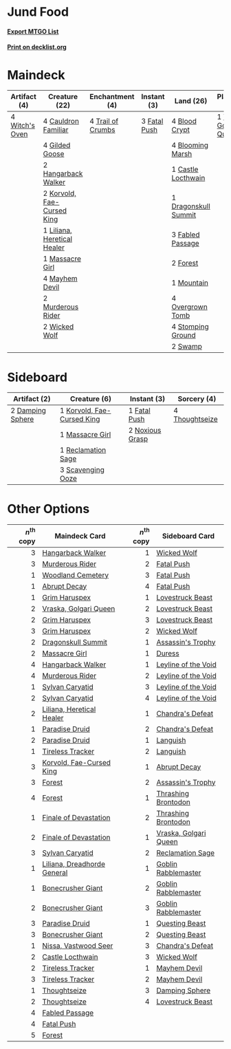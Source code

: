# Jund Food

#### [Export MTGO List](../collection/Jund%20Food/Jund%20Food.txt)
#### [Print on decklist.org](http://decklist.org/?deckmain=4%09Blood%20Crypt%0A4%09Blooming%20Marsh%0A1%09Castle%20Locthwain%0A4%09Cauldron%20Familiar%0A1%09Dragonskull%20Summit%0A3%09Fabled%20Passage%0A3%09Fatal%20Push%0A2%09Forest%0A4%09Gilded%20Goose%0A2%09Hangarback%20Walker%0A2%09Korvold,%20Fae-Cursed%20King%0A1%09Liliana,%20Heretical%20Healer%0A1%09Massacre%20Girl%0A4%09Mayhem%20Devil%0A1%09Mountain%0A2%09Murderous%20Rider%0A4%09Overgrown%20Tomb%0A4%09Stomping%20Ground%0A2%09Swamp%0A4%09Trail%20of%20Crumbs%0A1%09Vraska,%20Golgari%20Queen%0A2%09Wicked%20Wolf%0A4%09Witch's%20Oven&deckside=2%09Damping%20Sphere%0A1%09Fatal%20Push%0A1%09Korvold,%20Fae-Cursed%20King%0A1%09Massacre%20Girl%0A2%09Noxious%20Grasp%0A1%09Reclamation%20Sage%0A3%09Scavenging%20Ooze%0A4%09Thoughtseize)
# Maindeck

|                                      Artifact (4)                                       |                                            Creature (22)                                             |                                      Enchantment (4)                                       |                                      Instant (3)                                      |                                           Land (26)                                           |                                         Planeswalker (1)                                         |
|-----------------------------------------------------------------------------------------|------------------------------------------------------------------------------------------------------|--------------------------------------------------------------------------------------------|---------------------------------------------------------------------------------------|-----------------------------------------------------------------------------------------------|--------------------------------------------------------------------------------------------------|
|4 [Witch's Oven](http://gatherer.wizards.com/Pages/Card/Details.aspx?multiverseid=473199)|4 [Cauldron Familiar](http://gatherer.wizards.com/Pages/Card/Details.aspx?multiverseid=473043)        |4 [Trail of Crumbs](http://gatherer.wizards.com/Pages/Card/Details.aspx?multiverseid=473141)|3 [Fatal Push](http://gatherer.wizards.com/Pages/Card/Details.aspx?multiverseid=423724)|4 [Blood Crypt](http://gatherer.wizards.com/Pages/Card/Details.aspx?multiverseid=97102)        |1 [Vraska, Golgari Queen](http://gatherer.wizards.com/Pages/Card/Details.aspx?multiverseid=452963)|
|                                                                                         |4 [Gilded Goose](http://gatherer.wizards.com/Pages/Card/Details.aspx?multiverseid=473122)             |                                                                                            |                                                                                       |4 [Blooming Marsh](http://gatherer.wizards.com/Pages/Card/Details.aspx?multiverseid=417816)    |                                                                                                  |
|                                                                                         |2 [Hangarback Walker](http://gatherer.wizards.com/Pages/Card/Details.aspx?multiverseid=420600)        |                                                                                            |                                                                                       |1 [Castle Locthwain](http://gatherer.wizards.com/Pages/Card/Details.aspx?multiverseid=473203)  |                                                                                                  |
|                                                                                         |2 [Korvold, Fae-Cursed King](http://gatherer.wizards.com/Pages/Card/Details.aspx?multiverseid=476047) |                                                                                            |                                                                                       |1 [Dragonskull Summit](http://gatherer.wizards.com/Pages/Card/Details.aspx?multiverseid=420909)|                                                                                                  |
|                                                                                         |1 [Liliana, Heretical Healer](http://gatherer.wizards.com/Pages/Card/Details.aspx?multiverseid=398441)|                                                                                            |                                                                                       |3 [Fabled Passage](http://gatherer.wizards.com/Pages/Card/Details.aspx?multiverseid=473206)    |                                                                                                  |
|                                                                                         |1 [Massacre Girl](http://gatherer.wizards.com/Pages/Card/Details.aspx?multiverseid=461026)            |                                                                                            |                                                                                       |2 [Forest](http://gatherer.wizards.com/Pages/Card/Details.aspx?multiverseid=439860)            |                                                                                                  |
|                                                                                         |4 [Mayhem Devil](http://gatherer.wizards.com/Pages/Card/Details.aspx?multiverseid=461131)             |                                                                                            |                                                                                       |1 [Mountain](http://gatherer.wizards.com/Pages/Card/Details.aspx?multiverseid=439859)          |                                                                                                  |
|                                                                                         |2 [Murderous Rider](http://gatherer.wizards.com/Pages/Card/Details.aspx?multiverseid=473059)          |                                                                                            |                                                                                       |4 [Overgrown Tomb](http://gatherer.wizards.com/Pages/Card/Details.aspx?multiverseid=405103)    |                                                                                                  |
|                                                                                         |2 [Wicked Wolf](http://gatherer.wizards.com/Pages/Card/Details.aspx?multiverseid=473143)              |                                                                                            |                                                                                       |4 [Stomping Ground](http://gatherer.wizards.com/Pages/Card/Details.aspx?multiverseid=405110)   |                                                                                                  |
|                                                                                         |                                                                                                      |                                                                                            |                                                                                       |2 [Swamp](http://gatherer.wizards.com/Pages/Card/Details.aspx?multiverseid=439858)             |                                                                                                  |


# Sideboard

|                                       Artifact (2)                                        |                                            Creature (6)                                             |                                       Instant (3)                                        |                                       Sorcery (4)                                       |
|-------------------------------------------------------------------------------------------|-----------------------------------------------------------------------------------------------------|------------------------------------------------------------------------------------------|-----------------------------------------------------------------------------------------|
|2 [Damping Sphere](http://gatherer.wizards.com/Pages/Card/Details.aspx?multiverseid=443101)|1 [Korvold, Fae-Cursed King](http://gatherer.wizards.com/Pages/Card/Details.aspx?multiverseid=476047)|1 [Fatal Push](http://gatherer.wizards.com/Pages/Card/Details.aspx?multiverseid=423724)   |4 [Thoughtseize](http://gatherer.wizards.com/Pages/Card/Details.aspx?multiverseid=438676)|
|                                                                                           |1 [Massacre Girl](http://gatherer.wizards.com/Pages/Card/Details.aspx?multiverseid=461026)           |2 [Noxious Grasp](http://gatherer.wizards.com/Pages/Card/Details.aspx?multiverseid=466864)|                                                                                         |
|                                                                                           |1 [Reclamation Sage](http://gatherer.wizards.com/Pages/Card/Details.aspx?multiverseid=389651)        |                                                                                          |                                                                                         |
|                                                                                           |3 [Scavenging Ooze](http://gatherer.wizards.com/Pages/Card/Details.aspx?multiverseid=420783)         |                                                                                          |                                                                                         |


# Other Options

|*n*<sup>th</sup> copy|                                            Maindeck Card                                             |*n*<sup>th</sup> copy|                                         Sideboard Card                                         |
|--------------------:|------------------------------------------------------------------------------------------------------|--------------------:|------------------------------------------------------------------------------------------------|
|                    3|[Hangarback Walker](http://gatherer.wizards.com/Pages/Card/Details.aspx?multiverseid=420600)          |                    1|[Wicked Wolf](http://gatherer.wizards.com/Pages/Card/Details.aspx?multiverseid=473143)          |
|                    3|[Murderous Rider](http://gatherer.wizards.com/Pages/Card/Details.aspx?multiverseid=473059)            |                    2|[Fatal Push](http://gatherer.wizards.com/Pages/Card/Details.aspx?multiverseid=423724)           |
|                    1|[Woodland Cemetery](http://gatherer.wizards.com/Pages/Card/Details.aspx?multiverseid=443136)          |                    3|[Fatal Push](http://gatherer.wizards.com/Pages/Card/Details.aspx?multiverseid=423724)           |
|                    1|[Abrupt Decay](http://gatherer.wizards.com/Pages/Card/Details.aspx?multiverseid=456061)               |                    4|[Fatal Push](http://gatherer.wizards.com/Pages/Card/Details.aspx?multiverseid=423724)           |
|                    1|[Grim Haruspex](http://gatherer.wizards.com/Pages/Card/Details.aspx?multiverseid=386548)              |                    1|[Lovestruck Beast](http://gatherer.wizards.com/Pages/Card/Details.aspx?multiverseid=473127)     |
|                    2|[Vraska, Golgari Queen](http://gatherer.wizards.com/Pages/Card/Details.aspx?multiverseid=452963)      |                    2|[Lovestruck Beast](http://gatherer.wizards.com/Pages/Card/Details.aspx?multiverseid=473127)     |
|                    2|[Grim Haruspex](http://gatherer.wizards.com/Pages/Card/Details.aspx?multiverseid=386548)              |                    3|[Lovestruck Beast](http://gatherer.wizards.com/Pages/Card/Details.aspx?multiverseid=473127)     |
|                    3|[Grim Haruspex](http://gatherer.wizards.com/Pages/Card/Details.aspx?multiverseid=386548)              |                    2|[Wicked Wolf](http://gatherer.wizards.com/Pages/Card/Details.aspx?multiverseid=473143)          |
|                    2|[Dragonskull Summit](http://gatherer.wizards.com/Pages/Card/Details.aspx?multiverseid=420909)         |                    1|[Assassin's Trophy](http://gatherer.wizards.com/Pages/Card/Details.aspx?multiverseid=452902)    |
|                    2|[Massacre Girl](http://gatherer.wizards.com/Pages/Card/Details.aspx?multiverseid=461026)              |                    1|[Duress](http://gatherer.wizards.com/Pages/Card/Details.aspx?multiverseid=14557)                |
|                    4|[Hangarback Walker](http://gatherer.wizards.com/Pages/Card/Details.aspx?multiverseid=420600)          |                    1|[Leyline of the Void](http://gatherer.wizards.com/Pages/Card/Details.aspx?multiverseid=107682)  |
|                    4|[Murderous Rider](http://gatherer.wizards.com/Pages/Card/Details.aspx?multiverseid=473059)            |                    2|[Leyline of the Void](http://gatherer.wizards.com/Pages/Card/Details.aspx?multiverseid=107682)  |
|                    1|[Sylvan Caryatid](http://gatherer.wizards.com/Pages/Card/Details.aspx?multiverseid=373624)            |                    3|[Leyline of the Void](http://gatherer.wizards.com/Pages/Card/Details.aspx?multiverseid=107682)  |
|                    2|[Sylvan Caryatid](http://gatherer.wizards.com/Pages/Card/Details.aspx?multiverseid=373624)            |                    4|[Leyline of the Void](http://gatherer.wizards.com/Pages/Card/Details.aspx?multiverseid=107682)  |
|                    2|[Liliana, Heretical Healer](http://gatherer.wizards.com/Pages/Card/Details.aspx?multiverseid=398441)  |                    1|[Chandra's Defeat](http://gatherer.wizards.com/Pages/Card/Details.aspx?multiverseid=430775)     |
|                    1|[Paradise Druid](http://gatherer.wizards.com/Pages/Card/Details.aspx?multiverseid=461098)             |                    2|[Chandra's Defeat](http://gatherer.wizards.com/Pages/Card/Details.aspx?multiverseid=430775)     |
|                    2|[Paradise Druid](http://gatherer.wizards.com/Pages/Card/Details.aspx?multiverseid=461098)             |                    1|[Languish](http://gatherer.wizards.com/Pages/Card/Details.aspx?multiverseid=420731)             |
|                    1|[Tireless Tracker](http://gatherer.wizards.com/Pages/Card/Details.aspx?multiverseid=409997)           |                    2|[Languish](http://gatherer.wizards.com/Pages/Card/Details.aspx?multiverseid=420731)             |
|                    3|[Korvold, Fae-Cursed King](http://gatherer.wizards.com/Pages/Card/Details.aspx?multiverseid=476047)   |                    1|[Abrupt Decay](http://gatherer.wizards.com/Pages/Card/Details.aspx?multiverseid=456061)         |
|                    3|[Forest](http://gatherer.wizards.com/Pages/Card/Details.aspx?multiverseid=439860)                     |                    2|[Assassin's Trophy](http://gatherer.wizards.com/Pages/Card/Details.aspx?multiverseid=452902)    |
|                    4|[Forest](http://gatherer.wizards.com/Pages/Card/Details.aspx?multiverseid=439860)                     |                    1|[Thrashing Brontodon](http://gatherer.wizards.com/Pages/Card/Details.aspx?multiverseid=456570)  |
|                    1|[Finale of Devastation](http://gatherer.wizards.com/Pages/Card/Details.aspx?multiverseid=461087)      |                    2|[Thrashing Brontodon](http://gatherer.wizards.com/Pages/Card/Details.aspx?multiverseid=456570)  |
|                    2|[Finale of Devastation](http://gatherer.wizards.com/Pages/Card/Details.aspx?multiverseid=461087)      |                    1|[Vraska, Golgari Queen](http://gatherer.wizards.com/Pages/Card/Details.aspx?multiverseid=452963)|
|                    3|[Sylvan Caryatid](http://gatherer.wizards.com/Pages/Card/Details.aspx?multiverseid=373624)            |                    2|[Reclamation Sage](http://gatherer.wizards.com/Pages/Card/Details.aspx?multiverseid=389651)     |
|                    1|[Liliana, Dreadhorde General](http://gatherer.wizards.com/Pages/Card/Details.aspx?multiverseid=461024)|                    1|[Goblin Rabblemaster](http://gatherer.wizards.com/Pages/Card/Details.aspx?multiverseid=438486)  |
|                    1|[Bonecrusher Giant](http://gatherer.wizards.com/Pages/Card/Details.aspx?multiverseid=473077)          |                    2|[Goblin Rabblemaster](http://gatherer.wizards.com/Pages/Card/Details.aspx?multiverseid=438486)  |
|                    2|[Bonecrusher Giant](http://gatherer.wizards.com/Pages/Card/Details.aspx?multiverseid=473077)          |                    3|[Goblin Rabblemaster](http://gatherer.wizards.com/Pages/Card/Details.aspx?multiverseid=438486)  |
|                    3|[Paradise Druid](http://gatherer.wizards.com/Pages/Card/Details.aspx?multiverseid=461098)             |                    1|[Questing Beast](http://gatherer.wizards.com/Pages/Card/Details.aspx?multiverseid=473133)       |
|                    3|[Bonecrusher Giant](http://gatherer.wizards.com/Pages/Card/Details.aspx?multiverseid=473077)          |                    2|[Questing Beast](http://gatherer.wizards.com/Pages/Card/Details.aspx?multiverseid=473133)       |
|                    1|[Nissa, Vastwood Seer](http://gatherer.wizards.com/Pages/Card/Details.aspx?multiverseid=398438)       |                    3|[Chandra's Defeat](http://gatherer.wizards.com/Pages/Card/Details.aspx?multiverseid=430775)     |
|                    2|[Castle Locthwain](http://gatherer.wizards.com/Pages/Card/Details.aspx?multiverseid=473203)           |                    3|[Wicked Wolf](http://gatherer.wizards.com/Pages/Card/Details.aspx?multiverseid=473143)          |
|                    2|[Tireless Tracker](http://gatherer.wizards.com/Pages/Card/Details.aspx?multiverseid=409997)           |                    1|[Mayhem Devil](http://gatherer.wizards.com/Pages/Card/Details.aspx?multiverseid=461131)         |
|                    3|[Tireless Tracker](http://gatherer.wizards.com/Pages/Card/Details.aspx?multiverseid=409997)           |                    2|[Mayhem Devil](http://gatherer.wizards.com/Pages/Card/Details.aspx?multiverseid=461131)         |
|                    1|[Thoughtseize](http://gatherer.wizards.com/Pages/Card/Details.aspx?multiverseid=438676)               |                    3|[Damping Sphere](http://gatherer.wizards.com/Pages/Card/Details.aspx?multiverseid=443101)       |
|                    2|[Thoughtseize](http://gatherer.wizards.com/Pages/Card/Details.aspx?multiverseid=438676)               |                    4|[Lovestruck Beast](http://gatherer.wizards.com/Pages/Card/Details.aspx?multiverseid=473127)     |
|                    4|[Fabled Passage](http://gatherer.wizards.com/Pages/Card/Details.aspx?multiverseid=473206)             |                     |                                                                                                |
|                    4|[Fatal Push](http://gatherer.wizards.com/Pages/Card/Details.aspx?multiverseid=423724)                 |                     |                                                                                                |
|                    5|[Forest](http://gatherer.wizards.com/Pages/Card/Details.aspx?multiverseid=439860)                     |                     |                                                                                                |

